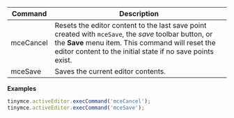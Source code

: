 
| Command   | Description                                                                                                                    |
| --------- | ------------------------------------------------------------------------------------------------------------------------------ |
| mceCancel | Resets the editor content to the last save point created with `mceSave`, the _save_ toolbar button, or the **Save** menu item. This command will reset the editor content to the initial state if no save points exist. |
| mceSave   | Saves the current editor contents.                                                                                             |

**Examples**

```js
tinymce.activeEditor.execCommand('mceCancel');
tinymce.activeEditor.execCommand('mceSave');
```
